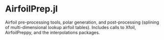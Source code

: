 # AirfoilPrep.jl

Airfoil pre-processing tools, polar generation, and post-processing (splining of multi-dimensional lookup airfoil tables).
Includes calls to Xfoil, AirfoilPreppy, and the interpolations packages.
